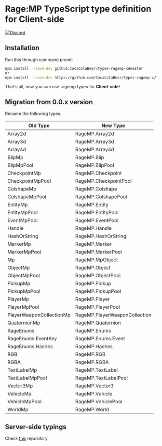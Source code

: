 # Rage:MP TypeScript type definition for Client-side
[![Discord](https://discordapp.com/api/guilds/183979885788659713/widget.png)](https://discord.gg/A5exBRX)

## Installation

Run this through command promt:

``` bash
npm install --save-dev github:CocaColaBear/types-ragemp-c#master
or 
npm install --save-dev https://github.com/CocaColaBear/types-ragemp-c/tarball/master
```

That's all, now you can use ragemp types for **Client-side**!

## Migration from 0.0.x version

Rename the following types:

| Old Type | New Type |
| --- | --- |
| Array2d | RageMP.Array2d |
| Array3d | RageMP.Array3d |
| Array4d | RageMP.Array4d |
| BlipMp | RageMP.Blip |
| BlipMpPool | RageMP.BlipPool |
| CheckpointMp | RageMP.Checkpoint |
| CheckpointMpPool | RageMP.CheckpointPool |
| ColshapeMp | RageMP.Colshape |
| ColshapeMpPool | RageMP.ColshapePool |
| EntityMp | RageMP.Entity |
| EntityMpPool| RageMP.EntityPool |
| EventMpPool | RageMP.EventPool |
| Handle | RageMP.Handle |
| HashOrString | RageMP.HashOrString |
| MarkerMp | RageMP.Marker |
| MarkerMpPool | RageMP.MarkerPool |
| Mp | RageMP.MpObject |
| ObjectMp | RageMP.Object |
| ObjectMpPool | RageMP.ObjectPool |
| PickupMp | RageMP.Pickup |
| PickupMpPool | RageMP.PickupPool |
| PlayerMp | RageMP.Player |
| PlayerMpPool | RageMP.PlayerPool |
| PlayerWeaponCollectionMp | RageMP.PlayerWeaponCollection |
| QuaternionMp | RageMP.Quaternion |
| RageEnums | RageMP.Enums |
| RageEnums.EventKey | RageMP.Enums.Event |
| RageEnums.Hashes | RageMP.Hashes |
| RGB | RageMP.RGB |
| RGBA | RageMP.RGBA |
| TextLabelMp | RageMP.TextLabel |
| TextLabelMpPool | RageMP.TextLabelPool |
| Vector3Mp | RageMP.Vector3 |
| VehicleMp | RageMP.Vehicle |
| VehicleMpPool | RageMP.VehiclePool |
| WorldMp | RageMP.World |

## Server-side typings

Check [this](https://github.com/CocaColaBear/types-ragemp-s) repository
